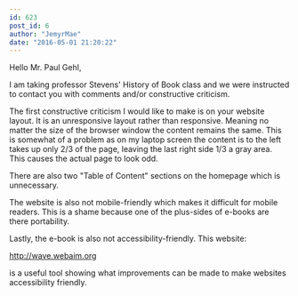 ```yaml
---
id: 623
post_id: 6
author: "JemyrMae"
date: "2016-05-01 21:20:22"
---
```

Hello Mr. Paul Gehl,










I am taking professor Stevens' History of Book class and we were instructed to contact you with comments and/or constructive criticism. 



The first constructive criticism I would like to make is on your website layout. It is an unresponsive layout rather than responsive. Meaning no matter the size of the browser window the content remains the same. This is somewhat of a problem as on my laptop screen the content is to the left takes up only 2/3 of the page, leaving the last right side 1/3 a gray area. This causes the actual page to look odd. 



There are also two "Table of Content" sections on the homepage which is unnecessary. 



The website is also not mobile-friendly which makes it difficult for mobile readers. This is a shame because one of the plus-sides of e-books are there portability. 



Lastly, the e-book is also not accessibility-friendly. This website:



http://wave.webaim.org



is a useful tool showing what improvements can be made to make websites accessibility friendly.
